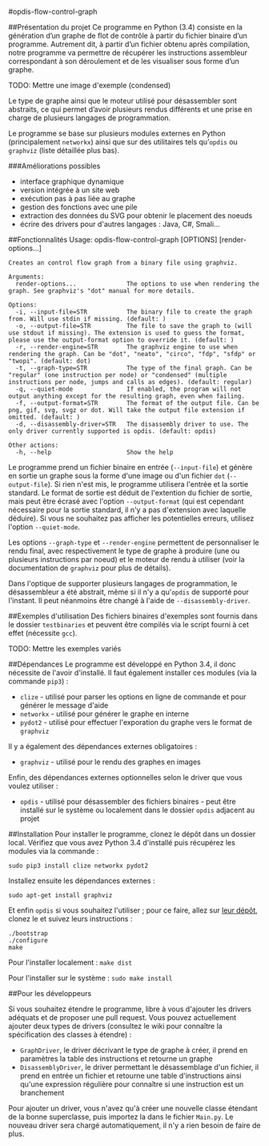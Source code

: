 #opdis-flow-control-graph

##Présentation du projet
Ce programme en Python (3.4) consiste en la génération d’un graphe de flot de contrôle à partir du fichier binaire d’un programme. Autrement dit, à partir d’un fichier obtenu après compilation, notre programme va permettre de récupérer les instructions assembleur correspondant à son déroulement et de les visualiser sous forme d’un graphe.

TODO: Mettre une image d'exemple (condensed)

Le type de graphe ainsi que le moteur utilisé pour désassembler sont abstraits, ce qui permet d’avoir plusieurs rendus différents et une prise en charge de plusieurs langages de programmation.

Le programme se base sur plusieurs modules externes en Python (principalement `networkx`) ainsi que sur des utilitaires tels qu’`opdis` ou `graphviz` (liste détaillée plus bas).

###Améliorations possibles
* interface graphique dynamique
* version intégrée à un site web
* exécution pas à pas liée au graphe
* gestion des fonctions avec une pile
* extraction des données du SVG pour obtenir le placement des noeuds
* écrire des drivers pour d'autres langages : Java, C#, Smali...

##Fonctionnalités
    Usage: opdis-flow-control-graph [OPTIONS] [render-options...]
    
    Creates an control flow graph from a binary file using graphviz.
    
    Arguments:
      render-options...              The options to use when rendering the graph. See graphviz's "dot" manual for more details.
    
    Options:
      -i, --input-file=STR           The binary file to create the graph from. Will use stdin if missing. (default: )
      -o, --output-file=STR          The file to save the graph to (will use stdout if missing). The extension is used to guess the format, please use the output-format option to override it. (default: )
      -r, --render-engine=STR        The graphviz engine to use when rendering the graph. Can be "dot", "neato", "circo", "fdp", "sfdp" or "twopi". (default: dot)
      -t, --graph-type=STR           The type of the final graph. Can be "regular" (one instruction per node) or "condensed" (multiple instructions per node, jumps and calls as edges). (default: regular)
      -q, --quiet-mode               If enabled, the program will not output anything except for the resulting graph, even when failing.
      -f, --output-format=STR        The format of the output file. Can be png, gif, svg, svgz or dot. Will take the output file extension if omitted. (default: )
      -d, --disassembly-driver=STR   The disassembly driver to use. The only driver currently supported is opdis. (default: opdis)
    
    Other actions:
      -h, --help                     Show the help

Le programme prend un fichier binaire en entrée (`--input-file`) et génère en sortie un graphe sous la forme d'une image ou d'un fichier `dot` (`--output-file`). Si rien n'est mis, le programme utilisera l'entrée et la sortie standard. Le format de sortie est déduit de l'extention du fichier de sortie, mais peut être écrasé avec l'option `--output-format` (qui est cependant nécessaire pour la sortie standard, il n'y a pas d'extension avec laquelle déduire). Si vous ne souhaitez pas afficher les potentielles erreurs, utilisez l'option `--quiet-mode`.

Les options `--graph-type` et `--render-engine` permettent de personnaliser le rendu final, avec respectivement le type de graphe à produire (une ou plusieurs instructions par noeud) et le moteur de rendu à utiliser (voir la documentation de `graphviz` pour plus de détails).

Dans l'optique de supporter plusieurs langages de programmation, le désassembleur a été abstrait, même si il n'y a qu'`opdis` de supporté pour l'instant. Il peut néanmoins être changé à l'aide de `--disassembly-driver`.


##Exemples d'utilisation
Des fichiers binaires d'exemples sont fournis dans le dossier `testbinaries` et peuvent être compilés via le script fourni à cet effet (nécessite `gcc`).

TODO: Mettre les exemples variés

##Dépendances
Le programme est développé en Python 3.4, il donc nécessite de l'avoir d'installé. Il faut également installer ces modules (via la commande `pip3`) :
* `clize` - utilisé pour parser les options en ligne de commande et pour générer le message d'aide
* `networkx` - utilisé pour générer le graphe en interne
* `pydot2` - utilisé pour effectuer l'exporation du graphe vers le format de `graphviz`

Il y a également des dépendances externes obligatoires :
* `graphviz` - utilisé pour le rendu des graphes en images

Enfin, des dépendances externes optionnelles selon le driver que vous voulez utiliser :
* `opdis` - utilisé pour désassembler des fichiers binaires - peut être installé sur le système ou localement dans le dossier `opdis` adjacent au projet


##Installation
Pour installer le programme, clonez le dépôt dans un dossier local. Vérifiez que vous avez Python 3.4 d'installé puis récupérez les modules via la commande :

`sudo pip3 install clize networkx pydot2`

Installez ensuite les dépendances externes :

`sudo apt-get install graphviz`

Et enfin `opdis` si vous souhaitez l'utiliser ; pour ce faire, allez sur [leur dépôt](https://github.com/mkfs/opdis), clonez le et suivez leurs instructions :

    ./bootstrap
    ./configure
    make

Pour l'installer localement :
`make dist`

Pour l'installer sur le système :
`sudo make install`

##Pour les développeurs

Si vous souhaitez étendre le programme, libre à vous d'ajouter les drivers adéquats et de proposer une pull request. Vous pouvez actuellement ajouter deux types de drivers (consultez le wiki pour connaître la spécification des classes à étendre) :
* `GraphDriver`, le driver décrivant le type de graphe à créer, il prend en paramètres la table des instructions et retourne un graphe
* `DisassemblyDriver`, le driver permettant le désassemblage d'un fichier, il prend en entrée un fichier et retourne une table d'instructions ainsi qu'une expression régulière pour connaître si une instruction est un branchement

Pour ajouter un driver, vous n'avez qu'à créer une nouvelle classe étendant de la bonne superclasse, puis importez la dans le fichier `Main.py`. Le nouveau driver sera chargé automatiquement, il n'y a rien besoin de faire de plus.
